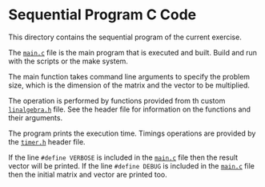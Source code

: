 # Sequential Program C Code

This directory contains the sequential program of the current exercise.

The [`main.c`](./src/main.c) file is the main program that is executed and built. Build and run with the scripts or the make system.

The main function takes command line arguments to specify the problem size, which is the dimension of the matrix and the vector to be multiplied.

The operation is performed by functions provided from th custom [`linalgebra.h`](./inc/linalgebra.h) file. See the header file for information on the functions and their arguments.

The program prints the execution time. Timings operations are provided by the [`timer.h`](./inc/timer.h) header file.

If the line `#define VERBOSE` is included in the [`main.c`](./src/main.c) file then the result vector will be printed.
If the line `#define DEBUG` is included in the [`main.c`](./src/main.c) file then the initial matrix and vector are printed too.
